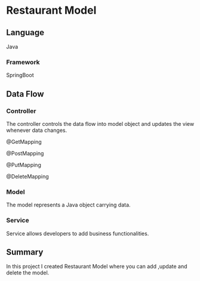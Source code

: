# Restaurant Model #
## Language ##
Java
### Framework ###
SpringBoot

## Data Flow ##
### Controller ###
  The controller controls the data flow into model object and updates the view whenever data changes.

  @GetMapping

 @PostMapping 

 @PutMapping

 @DeleteMapping
### Model ###
The model represents a Java object carrying data.
### Service ###
Service allows developers to add business functionalities.

## Summary ##
In this project I created Restaurant Model where you can add ,update and delete the model.